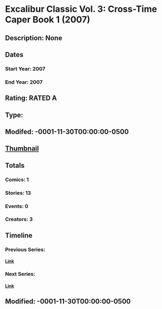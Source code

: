 # Excalibur Classic Vol. 3: Cross-Time Caper Book 1 (2007)
## Description: None
## Dates
### Start Year: 2007
### End Year: 2007
## Rating: RATED A
## Type: 
## Modifed: -0001-11-30T00:00:00-0500
## [Thumbnail](http://i.annihil.us/u/prod/marvel/i/mg/9/40/4bb892a0c45d7.jpg)
## Totals
### Comics: 1
### Stories: 13
### Events: 0
### Creators: 3
## Timeline
### Previous Series: 
#### [Link]()
### Next Series: 
#### [Link]()
## Modified: -0001-11-30T00:00:00-0500